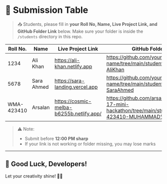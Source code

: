 # 📌 Submission Table

> 📥 Students, please fill in **your Roll No, Name, Live Project Link, and GitHub Folder Link** below. Make sure your folder is inside the `/students` directory in this repo.

| Roll No. | Name         | Live Project Link                       | GitHub Folder Link                                                  | Linkedin Link                     |
|----------|--------------|-----------------------------------------|----------------------------------------------------------------------|----------------------------------|
| 1234     | Ali Khan     | https://ali-khan.netlify.app            | https://github.com/your-org/repo-name/tree/main/students/roll1234-AliKhan | https://linkedin.com/in/alikhan |
| 5678     | Sara Ahmed   | https://sara-landing.vercel.app         | https://github.com/your-org/repo-name/tree/main/students/roll5678-SaraAhmed | https://linkedin.com/in/saraahmed |
|  WMA-423410 |  Arsalan       |   https://cosmic-melba-b6255b.netlify.app/           |   https://github.com/arsalandevelo/batch-17-mini-hackathon/tree/main/students/WMA-423410-MUHAMMAD%20ARSALAN                                       |                                                                      |                                  |

> ⚠️ Note:
> - Submit before **12:00 PM sharp**  
> - If your link is not working or folder missing, you may lose marks

---

## 🏁 Good Luck, Developers!

Let your creativity shine! 🚀✨
